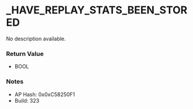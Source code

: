 # _HAVE_REPLAY_STATS_BEEN_STORED

No description available.

### Return Value
* BOOL

### Notes
* AP Hash: 0x0xC58250F1
* Build: 323


